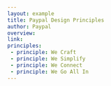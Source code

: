 ```yaml
---
layout: example
title: Paypal Design Principles
author: Paypal
overview:
link: 
principles:
 - principle: We Craft
 - principle: We Simplify
 - principle: We Connect
 - principle: We Go All In
---
```

